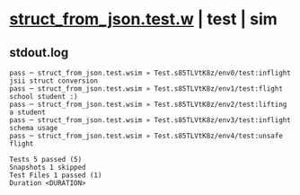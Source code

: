 # [struct_from_json.test.w](../../../../../examples/tests/valid/struct_from_json.test.w) | test | sim

## stdout.log
```log
pass ─ struct_from_json.test.wsim » Test.s85TLVtK8z/env0/test:inflight jsii struct conversion
pass ─ struct_from_json.test.wsim » Test.s85TLVtK8z/env1/test:flight school student :)       
pass ─ struct_from_json.test.wsim » Test.s85TLVtK8z/env2/test:lifting a student              
pass ─ struct_from_json.test.wsim » Test.s85TLVtK8z/env3/test:inflight schema usage          
pass ─ struct_from_json.test.wsim » Test.s85TLVtK8z/env4/test:unsafe flight                  

Tests 5 passed (5)
Snapshots 1 skipped
Test Files 1 passed (1)
Duration <DURATION>
```


